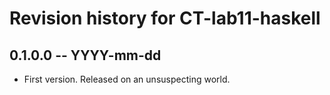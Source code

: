 # Revision history for CT-lab11-haskell

## 0.1.0.0 -- YYYY-mm-dd

* First version. Released on an unsuspecting world.
